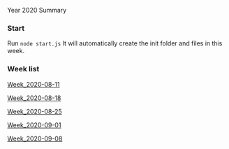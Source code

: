 Year 2020 Summary

### Start
Run ```node start.js``` It will automatically create the init folder and files in this week.

### Week list


[Week_2020-08-11](https://github.com/RogerZZZZZ/ARTS/blob/master/Year_2020/Week_2020-08-11)

[Week_2020-08-18](https://github.com/RogerZZZZZ/ARTS/blob/master/Year_2020/Week_2020-08-18)

[Week_2020-08-25](https://github.com/RogerZZZZZ/ARTS/blob/master/Year_2020/Week_2020-08-25)

[Week_2020-09-01](https://github.com/RogerZZZZZ/ARTS/blob/master/Year_2020/Week_2020-09-01)

[Week_2020-09-08](https://github.com/RogerZZZZZ/ARTS/blob/master/Year_2020/Week_2020-09-08)